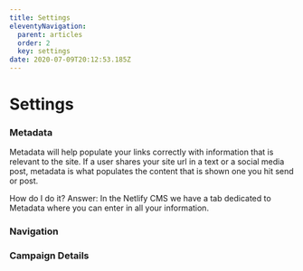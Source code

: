 ```yaml
---
title: Settings
eleventyNavigation:
  parent: articles
  order: 2
  key: settings
date: 2020-07-09T20:12:53.185Z
---
```

# Settings

### Metadata

Metadata will help populate your links correctly with information that is relevant to the site. If a user shares your site url in a text or a social media post, metadata is what populates the content that is shown one you hit send or post.

How do I do it? Answer: In the Netlify CMS we have a tab dedicated to Metadata where you can enter in all your information.



### Navigation

### Campaign Details